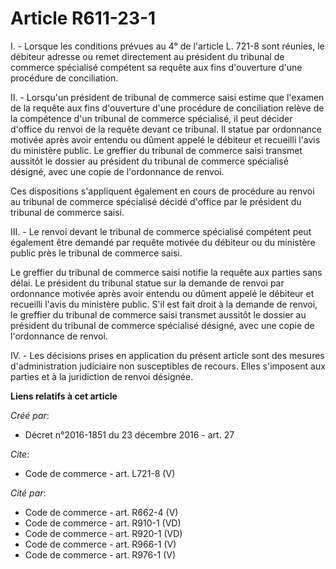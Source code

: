 # Article R611-23-1

I. - Lorsque les conditions prévues au 4° de l'article L. 721-8 sont réunies, le débiteur adresse ou remet directement au
président du tribunal de commerce spécialisé compétent sa requête aux fins d'ouverture d'une procédure de conciliation. 

II. - Lorsqu'un président de tribunal de commerce saisi estime que l'examen de la requête aux fins d'ouverture d'une
procédure de conciliation relève de la compétence d'un tribunal de commerce spécialisé, il peut décider d'office du renvoi de
la requête devant ce tribunal. Il statue par ordonnance motivée après avoir entendu ou dûment appelé le débiteur et recueilli
l'avis du ministère public. Le greffier du tribunal de commerce saisi transmet aussitôt le dossier au président du tribunal
de commerce spécialisé désigné, avec une copie de l'ordonnance de renvoi. 

Ces dispositions s'appliquent également en cours de procédure au renvoi au tribunal de commerce spécialisé décidé d'office
par le président du tribunal de commerce saisi. 

III. - Le renvoi devant le tribunal de commerce spécialisé compétent peut également être demandé par requête motivée du
débiteur ou du ministère public près le tribunal de commerce saisi. 

Le greffier du tribunal de commerce saisi notifie la requête aux parties sans délai. Le président du tribunal statue sur la
demande de renvoi par ordonnance motivée après avoir entendu ou dûment appelé le débiteur et recueilli l'avis du ministère
public. S'il est fait droit à la demande de renvoi, le greffier du tribunal de commerce saisi transmet aussitôt le dossier au
président du tribunal de commerce spécialisé désigné, avec une copie de l'ordonnance de renvoi. 

IV. - Les décisions prises en application du présent article sont des mesures d'administration judiciaire non susceptibles de
recours. Elles s'imposent aux parties et à la juridiction de renvoi désignée.

**Liens relatifs à cet article**

_Créé par_:

  - Décret n°2016-1851 du 23 décembre 2016 - art. 27

_Cite_:

  - Code de commerce - art. L721-8 (V)

_Cité par_:

  - Code de commerce - art. R662-4 (V)
  - Code de commerce - art. R910-1 (VD)
  - Code de commerce - art. R920-1 (VD)
  - Code de commerce - art. R966-1 (V)
  - Code de commerce - art. R976-1 (V)
